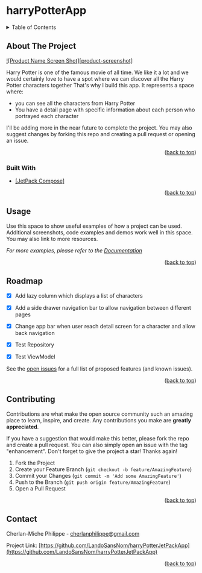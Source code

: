 # harryPotterApp


<!-- TABLE OF CONTENTS -->
<details>
  <summary>Table of Contents</summary>
  <ol>
    <li>
      <a href="#about-the-project">About The Project</a>
      <ul>
        <li><a href="#built-with">Built With</a></li>
      </ul>
    </li>
    <li><a href="#usage">Usage</a></li>
    <li><a href="#roadmap">Roadmap</a></li>
    <li><a href="#contact">Contact</a></li>
  </ol>
</details>



<!-- ABOUT THE PROJECT -->
## About The Project

[![Product Name Screen Shot][product-screenshot]](https://example.com)

Harry Potter is one of the famous movie of all time. We like it a lot and we would certainly love to have a spot where we can discover all the Harry Potter characters together
That's why I build this app. It represents a space where:
* you can see all the characters from Harry Potter
* You have a detail page with specific information about each person who portrayed each character

I'll be adding more in the near future to complete the project. You may also suggest changes by forking this repo and creating a pull request or opening an issue.


<p align="right">(<a href="#readme-top">back to top</a>)</p>



### Built With


* [[JetPack Compose]][JetpackCompose-url]


<p align="right">(<a href="#readme-top">back to top</a>)</p>



<!-- USAGE EXAMPLES -->
## Usage

Use this space to show useful examples of how a project can be used. Additional screenshots, code examples and demos work well in this space. You may also link to more resources.

_For more examples, please refer to the [Documentation](https://example.com)_

<p align="right">(<a href="#readme-top">back to top</a>)</p>



<!-- ROADMAP -->
## Roadmap

- [x] Add lazy column which displays a list of characters
- [x] Add a side drawer navigation bar to allow navigation between different pages
- [x] Change app bar when user reach detail screen for a character and allow back navigation
- [x] Test Repository
- [x] Test ViewModel
    

See the [open issues](https://github.com/othneildrew/Best-README-Template/issues) for a full list of proposed features (and known issues).

<p align="right">(<a href="#readme-top">back to top</a>)</p>



<!-- CONTRIBUTING -->
## Contributing

Contributions are what make the open source community such an amazing place to learn, inspire, and create. Any contributions you make are **greatly appreciated**.

If you have a suggestion that would make this better, please fork the repo and create a pull request. You can also simply open an issue with the tag "enhancement".
Don't forget to give the project a star! Thanks again!

1. Fork the Project
2. Create your Feature Branch (`git checkout -b feature/AmazingFeature`)
3. Commit your Changes (`git commit -m 'Add some AmazingFeature'`)
4. Push to the Branch (`git push origin feature/AmazingFeature`)
5. Open a Pull Request

<p align="right">(<a href="#readme-top">back to top</a>)</p>





<!-- CONTACT -->
## Contact

Cherlan-Miche Philippe - cherlanphilippe@gmail.com

Project Link: [https://github.com/LandoSansNom/harryPotterJetPackApp](https://github.com/LandoSansNom/harryPotterJetPackApp)

<p align="right">(<a href="#readme-top">back to top</a>)</p>




<!-- MARKDOWN LINKS & IMAGES -->
<!-- https://www.markdownguide.org/basic-syntax/#reference-style-links -->
[JetpackCompose-url]: https://developer.android.com/jetpack/compose/


